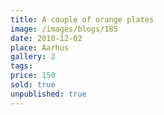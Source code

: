 ```yaml
---
title: A couple of orange plates
image: /images/blogs/185
date: 2010-12-02
place: Aarhus
gallery: 2
tags:
price: 150
sold: true
unpublished: true
---
```

